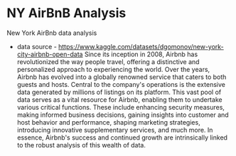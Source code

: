 # NY AirBnB Analysis
New York AirBnb data analysis
- data source - https://www.kaggle.com/datasets/dgomonov/new-york-city-airbnb-open-data
Since its inception in 2008, Airbnb has revolutionized the way people travel, offering a distinctive and personalized approach to experiencing the world. Over the years, Airbnb has evolved into a globally renowned service that caters to both guests and hosts. Central to the company's operations is the extensive data generated by millions of listings on its platform. This vast pool of data serves as a vital resource for Airbnb, enabling them to undertake various critical functions. These include enhancing security measures, making informed business decisions, gaining insights into customer and host behavior and performance, shaping marketing strategies, introducing innovative supplementary services, and much more. In essence, Airbnb's success and continued growth are intrinsically linked to the robust analysis of this wealth of data.
